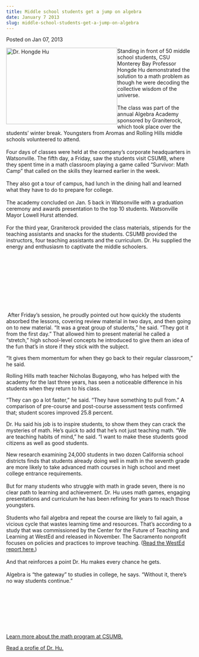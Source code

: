 ```yaml
---
title: Middle school students get a jump on algebra
date: January 7 2013
slug: middle-school-students-get-a-jump-on-algebra
---
```





<span class="date">Posted on Jan 07, 2013    </span>
<p><img alt="Dr. Hongde Hu" src="http://news.csumb.edu/sites/default/files/65/attachments/news/images/hongde_hu_small_0.jpg" style="float:left; width:300px; height:206px">Standing in front
of 50 middle school students, CSU Monterey Bay Professor Hongde Hu
demonstrated the solution to a math problem as though he were
decoding the collective wisdom of the universe.<br>
<br>
The class was part of the annual Algebra Academy sponsored by
Graniterock, which took place over the students&#x2019; winter break.
Youngsters from Aromas and Rolling Hills middle schools volunteered
to attend.<br>
<br>
Four days of classes were held at the company&#x2019;s corporate
headquarters in Watsonville. The fifth day, a Friday, saw the
students visit CSUMB, where they spent time in a math classroom
playing a game called &#x201C;Survivor: Math Camp&#x201D; that called on the
skills they learned earlier in the week.<br>
<br>
They also got a tour of campus, had lunch in the dining hall and
learned what they have to do to prepare for college.<br>
<br>
The academy concluded on Jan. 5 back in Watsonville with a
graduation ceremony and awards presentation to the top 10 students.
Watsonville Mayor Lowell Hurst attended.<br>
<br>
For the third year, Graniterock provided the class materials,
stipends for the teaching assistants and snacks for the students.
CSUMB provided the instructors, four teaching assistants and the
curriculum. Dr. Hu supplied the energy and enthusiasm to captivate
the middle schoolers.</br></br></br></br></br></br></br></br></br></br></img></p>
<p>&#x2028;After Friday&#x2019;s session, he proudly pointed out how quickly the
students absorbed the lessons, covering review material in two
days, and then going on to new material. &#x201C;It was a great group of
students,&#x201D; he said. &#x201C;They got it from the first day.&#x201D; That allowed
him to present material he called a &#x201C;stretch,&#x201D; high school-level
concepts he introduced to give them an idea of the fun that&#x2019;s in
store if they stick with the subject.&#xA0;</p>
<p>&#x201C;It gives them momentum for when they go back to their regular
classroom,&#x201D; he said.</p>
<p>Rolling Hills math teacher Nicholas Bugayong, who has helped
with the academy for the last three years, has seen a noticeable
difference in his students when they return to his class.</p>
<p>&#x201C;They can go a lot faster,&#x201D; he said. &#x201C;They have something to
pull from.&#x201D; A comparison of pre-course and post-course assessment
tests confirmed that; student scores improved 25.8 percent.</p>
<p>Dr. Hu said his job is to inspire students, to show them they
can crack the mysteries of math. He&#x2019;s quick to add that he&#x2019;s not
just teaching math. &#x201C;We are teaching habits of mind,&#x201D; he said. &#x201C;I
want to make these students good citizens as well as good
students.</p>
<p>New research examining 24,000 students in two dozen California
school districts finds that students already doing well in math in
the seventh grade are more likely to take advanced math courses in
high school and meet college entrance requirements.<br>
<br>
But for many students who struggle with math in grade seven, there
is no clear path to learning and achievement. Dr. Hu uses math
games, engaging presentations and curriculum he has been refining
for years to reach those youngsters.<br>
<br>
Students who fail algebra and repeat the course are likely to fail
again, a vicious cycle that wastes learning time and resources.
That&#x2019;s according to a study that was commissioned by the Center for
the Future of Teaching and Learning at WestEd and released in
November. The Sacramento nonprofit focuses on policies and
practices to improve teaching. (<a href="http://www.cftl.org/documents/2012/CFTL_MathPatterns_Main_Report.pdf" rel="nofollow">Read the WestEd report here.</a>)&#xA0;<br>
<br>
And that reinforces a point Dr. Hu makes every chance he
gets.<br>
<br>
Algebra is &#x201C;the gateway&#x201D; to studies in college, he says. &#x201C;Without
it, there&#x2019;s no way students continue.&#x201D;</br></br></br></br></br></br></br></br></p>
<p><a href="http://csumb.edu/math" rel="nofollow">Learn more about
the math program at CSUMB.</a></p>
<p><a href="http://success.csumb.edu/hongde-hu" rel="nofollow">Read
a profie of Dr. Hu.</a><br>
&#xA0;</br></p>





